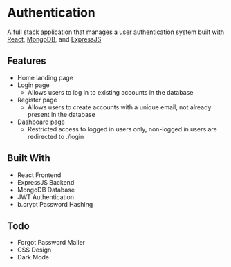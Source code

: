 # Authentication

A full stack application that manages a user authentication system built with [React](https://reactjs.org/), [MongoDB](https://www.mongodb.com/), and [ExpressJS](https://expressjs.com/)

## Features

- Home landing page
- Login page
    - Allows users to log in to existing accounts in the database
- Register page
    - Allows users to create accounts with a unique email, not already present in the database
- Dashboard page
    - Restricted access to logged in users only, non-logged in users are redirected to ./login

## Built With

- React Frontend
- ExpressJS Backend
- MongoDB Database
- JWT Authentication
- b.crypt Password Hashing

## Todo

- Forgot Password Mailer
- CSS Design
- Dark Mode
